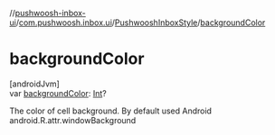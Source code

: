 //[pushwoosh-inbox-ui](../../../index.md)/[com.pushwoosh.inbox.ui](../index.md)/[PushwooshInboxStyle](index.md)/[backgroundColor](background-color.md)

# backgroundColor

[androidJvm]\
var [backgroundColor](background-color.md): [Int](https://kotlinlang.org/api/latest/jvm/stdlib/kotlin-stdlib/kotlin/-int/index.html)?

The color of cell background. By default used Android android.R.attr.windowBackground
